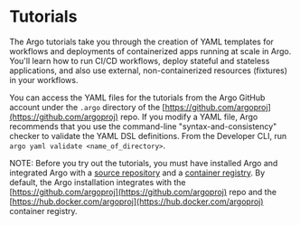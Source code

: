 # Tutorials

The Argo tutorials take you through the creation of YAML templates for workflows and deployments of containerized apps running at scale in Argo. You'll learn how to run CI/CD workflows, deploy stateful and stateless applications, and also use external, non-containerized resources (fixtures) in your workflows.

You can access the YAML files for the tutorials from the Argo GitHub account under  the `.argo` directory of the [https://github.com/argoproj](https://github.com/argoproj) repo. If you modify a YAML file, Argo recommends that you use the command-line "syntax-and-consistency" checker to validate the YAML DSL definitions. From the Developer CLI, run `argo yaml validate <name_of_directory>`.

NOTE: Before you try out the tutorials, you must have installed Argo and integrated Argo with a [source repository](/../user_guide/configapplatixcluster/connectdockerhub-registry.md) and a [container registry](/../user_guide/configapplatixcluster/connectdockerhub-registry.md). By default, the Argo installation integrates with the [https://github.com/argoproj](https://github.com/argoproj) repo and the  [https://hub.docker.com/argoproj](https://hub.docker.com/argoproj) container registry.
